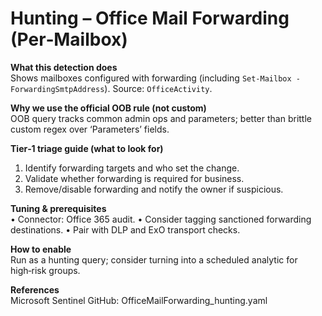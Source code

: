 # Hunting – Office Mail Forwarding (Per‑Mailbox)

**What this detection does**  
Shows mailboxes configured with forwarding (including `Set-Mailbox -ForwardingSmtpAddress`). Source: `OfficeActivity`.

**Why we use the official OOB rule (not custom)**  
OOB query tracks common admin ops and parameters; better than brittle custom regex over ‘Parameters’ fields.

**Tier‑1 triage guide (what to look for)**  
1) Identify forwarding targets and who set the change.
2) Validate whether forwarding is required for business.
3) Remove/disable forwarding and notify the owner if suspicious.

**Tuning & prerequisites**  
• Connector: Office 365 audit.
• Consider tagging sanctioned forwarding destinations.
• Pair with DLP and ExO transport checks.

**How to enable**  
Run as a hunting query; consider turning into a scheduled analytic for high‑risk groups.

**References**  
Microsoft Sentinel GitHub: OfficeMailForwarding_hunting.yaml
